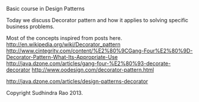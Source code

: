 Basic course in Design Patterns

Today we discuss Decorator pattern and how it applies to solving specific business problems.

Most of the concepts inspired from posts here.
http://en.wikipedia.org/wiki/Decorator_pattern
http://www.cintegrity.com/content/%E2%80%9CGang-Four%E2%80%9D-Decorator-Pattern-What-Its-Appropriate-Use
http://java.dzone.com/articles/gang-four-%E2%80%93-decorate-decorator
http://www.oodesign.com/decorator-pattern.html

http://java.dzone.com/articles/design-patterns-decorator

Copyright Sudhindra Rao 2013.
